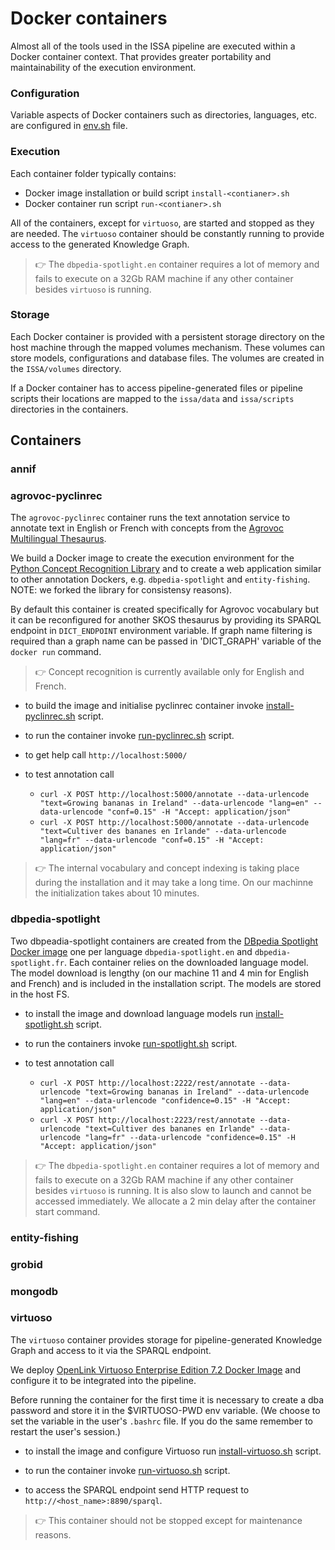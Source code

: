 # Docker containers

Almost all of the tools used in the ISSA pipeline are executed within a Docker container context. That provides greater portability and maintainability of the execution environment.

### Configuration

Variable aspects of Docker containers such as directories, languages, etc. are configured in [env.sh](../../env.sh) file.

### Execution

Each container folder typically contains: 
- Docker image installation or build script `install-<contianer>.sh`
- Docker container run script `run-<contianer>.sh`

All of the containers, except for `virtuoso`, are started and stopped as they are needed. The `virtuoso` container should be constantly running to provide access to the generated Knowledge Graph. 

>:point_right:  The `dbpedia-spotlight.en` container requires a lot of memory and fails to execute on a 32Gb RAM machine if any other container besides `virtuoso` is running.

### Storage
Each Docker container is provided with a persistent storage directory on the host machine through the mapped volumes mechanism. These volumes can store models, configurations and database files. The volumes are created in the `ISSA/volumes` directory.

If a Docker container has to access pipeline-generated files or pipeline scripts their locations are mapped to the `issa/data` and `issa/scripts` directories in the containers.

## Containers

### annif

### agrovoc-pyclinrec
The `agrovoc-pyclinrec` container runs the text annotation service to annotate text in English or French with concepts from the [Agrovoc Multilingual Thesaurus](https://agrovoc.fao.org).

We build a Docker image to create the execution environment for the [Python Concept Recognition Library](https://github.com/twktheainur/pyclinrec) and to create a web application similar to other annotation Dockers, e.g. `dbpedia-spotlight` and `entity-fishing`. NOTE: we forked the library for consistensy reasons). 

By default this container is created specifically for Agrovoc vocabulary but it can be reconfigured for another SKOS thesaurus by providing its SPARQL endpoint in `DICT_ENDPOINT` environment variable. If graph name filtering is required than a graph name can be passed in 'DICT_GRAPH' variable of the `docker run` command.

>:point_right: Concept recognition is currently available only for English and French.

- to build the image and initialise pyclinrec container invoke [install-pyclinrec.sh](agrovoc-pyclinrec/install-pyclinrec.sh) script.

- to run the container invoke [run-pyclinrec.sh](agrovoc-pyclinrec/run-pyclinrec.sh) script. 

- to get help call ```http://localhost:5000/```

- to test annotation call 

  - ```curl -X POST http://localhost:5000/annotate --data-urlencode "text=Growing bananas in Ireland" --data-urlencode "lang=en" --data-urlencode "conf=0.15" -H "Accept: application/json"``` 
  - ```curl -X POST http://localhost:5000/annotate --data-urlencode "text=Cultiver des bananes en Irlande" --data-urlencode "lang=fr" --data-urlencode "conf=0.15" -H "Accept: application/json"```

>:point_right: The internal vocabulary and concept indexing is taking place during the installation and it may take a long time. On our machinne the initialization takes about 10 minutes. 

### dbpedia-spotlight
Two dbpeadia-spotlight containers are created from the [DBpedia Spotlight Docker image](https://hub.docker.com/r/dbpedia/dbpedia-spotlight) one per language `dbpedia-spotlight.en` and `dbpedia-spotlight.fr`. Each container relies on the downloaded language model. The model download is lengthy (on our machine 11 and 4 min for English and French) and is included in the installation script. The models are stored in the host FS.

- to install the image and download language models run [install-spotlight.sh](dbpedia-spotlight/install-spotlight.sh) script.

- to run the containers invoke [run-spotlight.sh](dbpedia-spotlight/run-spotlight.sh) script. 

- to test annotation call 

  - ```curl -X POST http://localhost:2222/rest/annotate --data-urlencode "text=Growing bananas in Ireland" --data-urlencode "lang=en" --data-urlencode "confidence=0.15" -H "Accept: application/json"``` 
  - ```curl -X POST http://localhost:2223/rest/annotate --data-urlencode "text=Cultiver des bananes en Irlande" --data-urlencode "lang=fr" --data-urlencode "confidence=0.15" -H "Accept: application/json"```

>:point_right:  The `dbpedia-spotlight.en` container requires a lot of memory and fails to execute on a 32Gb RAM machine if any other container besides `virtuoso` is running. It is also slow to launch and cannot be accessed immediately. We allocate a 2 min delay after the container start command. 

### entity-fishing

### grobid

### mongodb

### virtuoso
The `virtuoso` container provides storage for pipeline-generated Knowledge Graph and access to it via the SPARQL endpoint.

We deploy [OpenLink Virtuoso Enterprise Edition 7.2 Docker Image](https://hub.docker.com/r/openlink/virtuoso-closedsource-8) and configure it to be integrated into the pipeline. 

Before running the container for the first time it is necessary to create a dba password and store it in the $VIRTUOSO-PWD env variable. (We choose to set the variable in the user's `.bashrc` file. If you do the same remember to restart the user's session.)

- to install the image and configure Virtuoso run [install-virtuoso.sh](vistuoso/install-virtuoso.sh) script.

- to run the container invoke [run-virtuoso.sh](vistuoso/install-virtuoso.sh) script. 

- to access the SPARQL endpoint send HTTP request to `http://<host_name>:8890/sparql`.

>:point_right: This container should not be stopped except for maintenance reasons.





